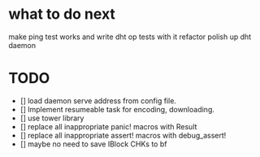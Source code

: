 # what to do next
make ping test works
and write dht op tests with it
refactor
polish up dht
daemon
# TODO
- [] load daemon serve address from config file.
- [] Implement resumeable task for encoding, downloading.
- [] use tower library
- [] replace all inappropriate panic! macros with Result<T>
- [] replace all inappropriate assert! macros with debug_assert!
- [] maybe no need to save IBlock CHKs to bf